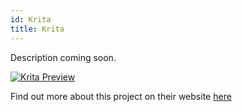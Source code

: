 ```yaml
---
id: Krita
title: Krita
---
```


Description coming soon.

[<img alt="Krita Preview" src="/img/Krita.jpg" />](https://krita.org/en/)

Find out more about this project on their website [here](https://krita.org/en/)